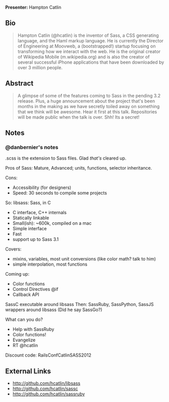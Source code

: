 **Presenter:** Hampton Catlin

## Bio

> Hampton Catlin (@hcatlin) is the inventor of Sass, a CSS generating language, and the Haml markup language.
> He is currently the Director of Engineering at Moovweb, a (bootstrapped!) startup focusing on transforming how we interact with the web. He is the original creator of Wikipedia Mobile (m.wikipedia.org) and is also the creator of several successful iPhone applications that have been downloaded by over 3 million people.

## Abstract

> A glimpse of some of the features coming to Sass in the pending 3.2 release. Plus, a huge announcement about the project that's been months in the making as we have secretly toiled away on something that we think will be awesome. Hear it first at this talk. Repositories will be made public when the talk is over. Shh! Its a secret!

## Notes

### @danbernier's notes

.scss is the extension to Sass files. Glad _that's_ cleared up.

Pros of Sass: Mature, Advanced; units, functions, selector inheritance.

Cons:
* Accessibility (for designers)
* Speed: 30 seconds to compile some projects

So: libsass: Sass, in C
* C interface, C++ internals
* Statically linkable
* Small(ish): ~600k, compiled on a mac
* Simple interface
* Fast
* support up to Sass 3.1

Covers:
* mixins, variables, most unit conversions (like color math? talk to him)
* simple interpolation, most functions

Coming up:
* Color functions
* Control Directives @if
* Callback API

SassC executable around libsass
Then: SassRuby, SassPython, SassJS wrappers around libsass
(Did he say SassGo?)

What can you do?
* Help with SassRuby
* Color functions!
* Evangelize
* RT @hcatlin

Discount code: RailsConfCatlinSASS2012


## External Links

* http://github.com/hcatlin/libsass
* http://github.com/hcatlin/sassc
* http://github.com/hcatlin/sassruby

